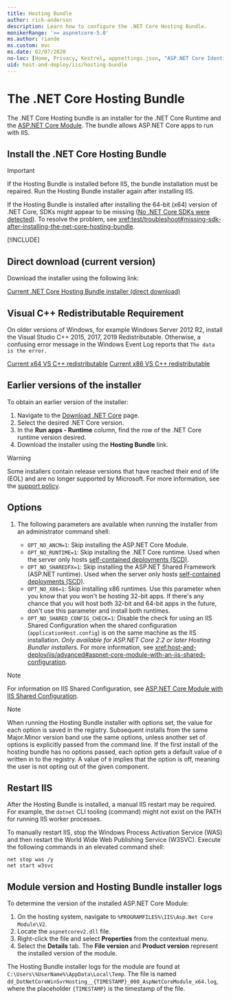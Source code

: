 ```yaml
---
title: Hosting Bundle
author: rick-anderson
description: Learn how to configure the .NET Core Hosting Bundle.  
monikerRange: '>= aspnetcore-5.0'
ms.author: riande
ms.custom: mvc
ms.date: 02/07/2020
no-loc: [Home, Privacy, Kestrel, appsettings.json, "ASP.NET Core Identity", cookie, Cookie, Blazor, "Blazor Server", "Blazor WebAssembly", "Identity", "Let's Encrypt", Razor, SignalR]
uid: host-and-deploy/iis/hosting-bundle
---
```

# The .NET Core Hosting Bundle

The .NET Core Hosting bundle is an installer for the .NET Core Runtime and the [ASP.NET Core Module](xref:host-and-deploy/aspnet-core-module). The bundle allows ASP.NET Core apps to run with IIS.

## Install the .NET Core Hosting Bundle

> [!IMPORTANT]
> If the Hosting Bundle is installed before IIS, the bundle installation must be repaired. Run the Hosting Bundle installer again after installing IIS.
>
> If the Hosting Bundle is installed after installing the 64-bit (x64) version of .NET Core, SDKs might appear to be missing ([No .NET Core SDKs were detected](xref:test/troubleshoot#no-net-core-sdks-were-detected)). To resolve the problem, see <xref:test/troubleshoot#missing-sdk-after-installing-the-net-core-hosting-bundle>.

[!INCLUDE[](~/includes/announcements.md)]

## Direct download (current version)

Download the installer using the following link:

[Current .NET Core Hosting Bundle installer (direct download)](https://dotnet.microsoft.com/permalink/dotnetcore-current-windows-runtime-bundle-installer)

## Visual C++ Redistributable Requirement

On older versions of Windows, for example Windows Server 2012 R2, install the Visual Studio C++ 2015, 2017, 2019 Redistributable. Otherwise, a confusing error message in the Windows Event Log reports that `The data is the error.`

[Current x64 VS C++ redistributable](https://aka.ms/vs/16/release/vc_redist.x64.exe)
[Current x86 VS C++ redistributable](https://aka.ms/vs/16/release/vc_redist.x86.exe)

## Earlier versions of the installer

To obtain an earlier version of the installer:

1. Navigate to the [Download .NET Core](https://dotnet.microsoft.com/download/dotnet-core) page.
1. Select the desired .NET Core version.
1. In the **Run apps - Runtime** column, find the row of the .NET Core runtime version desired.
1. Download the installer using the **Hosting Bundle** link.

> [!WARNING]
> Some installers contain release versions that have reached their end of life (EOL) and are no longer supported by Microsoft. For more information, see the [support policy](https://dotnet.microsoft.com/platform/support/policy/dotnet-core).

## Options

1. The following parameters are available when running the installer from an administrator command shell:

   * `OPT_NO_ANCM=1`: Skip installing the ASP.NET Core Module.
   * `OPT_NO_RUNTIME=1`: Skip installing the .NET Core runtime. Used when the server only hosts [self-contained deployments (SCD)](/dotnet/core/deploying/#self-contained-deployments-scd).
   * `OPT_NO_SHAREDFX=1`: Skip installing the ASP.NET Shared Framework (ASP.NET runtime). Used when the server only hosts [self-contained deployments (SCD)](/dotnet/core/deploying/#self-contained-deployments-scd).
   * `OPT_NO_X86=1`: Skip installing x86 runtimes. Use this parameter when you know that you won't be hosting 32-bit apps. If there's any chance that you will host both 32-bit and 64-bit apps in the future, don't use this parameter and install both runtimes.
   * `OPT_NO_SHARED_CONFIG_CHECK=1`: Disable the check for using an IIS Shared Configuration when the shared configuration (`applicationHost.config`) is on the same machine as the IIS installation. *Only available for ASP.NET Core 2.2 or later Hosting Bundler installers.* For more information, see <xref:host-and-deploy/iis/advanced#aspnet-core-module-with-an-iis-shared-configuration>.

> [!NOTE]
> For information on IIS Shared Configuration, see [ASP.NET Core Module with IIS Shared Configuration](xref:host-and-deploy/aspnet-core-module#aspnet-core-module-with-an-iis-shared-configuration).

> [!NOTE]
> When running the Hosting Bundle installer with options set, the value for each option is saved in the registry. Subsequent installs from the same Major.Minor version band use the same options, unless another set of options is explicitly passed from the command line. If the first install of the hosting bundle has no options passed, each option gets a default value of `0` written in to the registry. A value of `0` implies that the option is off, meaning the user is not opting out of the given component.

## Restart IIS

After the Hosting Bundle is installed, a manual IIS restart may be required. For example, the `dotnet` CLI tooling (command) might not exist on the PATH for running IIS worker processes.

To manually restart IIS, stop the Windows Process Activation Service (WAS) and then restart the World Wide Web Publishing Service (W3SVC). Execute the following commands in an elevated command shell:

```console
net stop was /y
net start w3svc
```

## Module version and Hosting Bundle installer logs

To determine the version of the installed ASP.NET Core Module:

1. On the hosting system, navigate to `%PROGRAMFILES%\IIS\Asp.Net Core Module\V2`.
1. Locate the `aspnetcorev2.dll` file.
1. Right-click the file and select **Properties** from the contextual menu.
1. Select the **Details** tab. The **File version** and **Product version** represent the installed version of the module.

The Hosting Bundle installer logs for the module are found at `C:\Users\%UserName%\AppData\Local\Temp`. The file is named `dd_DotNetCoreWinSvrHosting__{TIMESTAMP}_000_AspNetCoreModule_x64.log`, where the placeholder `{TIMESTAMP}` is the timestamp of the file.
